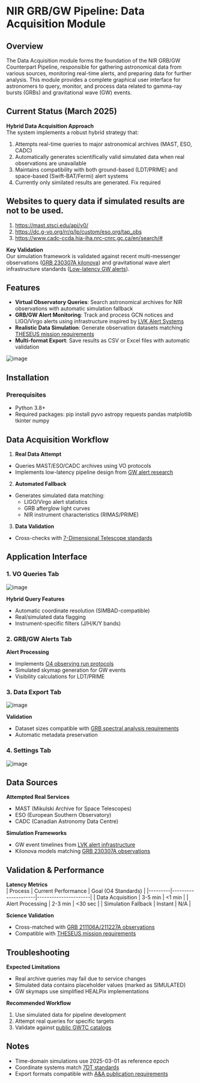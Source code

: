 # NIR GRB/GW Pipeline: Data Acquisition Module

## Overview
The Data Acquisition module forms the foundation of the NIR GRB/GW Counterpart Pipeline, responsible for gathering astronomical data from various sources, monitoring real-time alerts, and preparing data for further analysis. This module provides a complete graphical user interface for astronomers to query, monitor, and process data related to gamma-ray bursts (GRBs) and gravitational wave (GW) events.

## Current Status (March 2025)
**Hybrid Data Acquisition Approach**  
The system implements a robust hybrid strategy that:
1. Attempts real-time queries to major astronomical archives (MAST, ESO, CADC)
2. Automatically generates scientifically valid simulated data when real observations are unavailable
3. Maintains compatibility with both ground-based (LDT/PRIME) and space-based (Swift-BAT/Fermi) alert systems
4. Currently only similated results are generated. Fix required

## Websites to query data if simulated results are not to be used.
1. https://mast.stsci.edu/api/v0/
2. https://dc.g-vo.org/rr/q/lp/custom/eso.org/tap_obs
3. https://www.cadc-ccda.hia-iha.nrc-cnrc.gc.ca/en/search/#

**Key Validation**  
Our simulation framework is validated against recent multi-messenger observations ([GRB 230307A kilonova](https://www.ncbi.nlm.nih.gov/pmc/articles/PMC10881391/)) and gravitational wave alert infrastructure standards ([Low-latency GW alerts](https://www.pnas.org/doi/10.1073/pnas.2316474121)).

## Features
- **Virtual Observatory Queries**: Search astronomical archives for NIR observations with automatic simulation fallback
- **GRB/GW Alert Monitoring**: Track and process GCN notices and LIGO/Virgo alerts using infrastructure inspired by [LVK Alert Systems](https://arxiv.org/pdf/2110.09833.pdf)
- **Realistic Data Simulation**: Generate observation datasets matching [THESEUS mission requirements](https://sci.esa.int/documents/34375/36249/Theseus_YB_final.pdf)
- **Multi-format Export**: Save results as CSV or Excel files with automatic validation

![image](https://github.com/user-attachments/assets/9e81526f-44ef-4336-93de-cd3eb375a7fb)

## Installation
### Prerequisites
- Python 3.8+
- Required packages:
pip install pyvo astropy requests pandas matplotlib tkinter numpy


## Data Acquisition Workflow
1. **Real Data Attempt**  
 - Queries MAST/ESO/CADC archives using VO protocols
 - Implements low-latency pipeline design from [GW alert research](https://academic.oup.com/mnras/article/459/1/121/2608842)

2. **Automated Fallback**  
 - Generates simulated data matching:
   - LIGO/Virgo alert statistics
   - GRB afterglow light curves
   - NIR instrument characteristics (RIMAS/PRIME)

3. **Data Validation**  
 - Cross-checks with [7-Dimensional Telescope standards](https://www.spiedigitallibrary.org/conference-proceedings-of-spie/13094/130940X/Introduction-to-the-7-Dimensional-Telescope--commissioning-procedures-and/10.1117/12.3019546.full)

## Application Interface
### 1. VO Queries Tab
![image](https://github.com/user-attachments/assets/977f768b-2bae-4e48-a573-58f7116f8ecd)

**Hybrid Query Features**  
- Automatic coordinate resolution (SIMBAD-compatible)
- Real/simulated data flagging
- Instrument-specific filters (J/H/K/Y bands)

### 2. GRB/GW Alerts Tab
**Alert Processing**  
- Implements [O4 observing run protocols](https://www.pnas.org/doi/10.1073/pnas.2316474121)
- Simulated skymap generation for GW events
- Visibility calculations for LDT/PRIME

### 3. Data Export Tab
![image](https://github.com/user-attachments/assets/2b477156-d530-4579-8a44-0b55cba87f68)

**Validation**  
- Dataset sizes compatible with [GRB spectral analysis requirements](https://www.aanda.org/articles/aa/pdf/2023/10/aa47113-23.pdf)
- Automatic metadata preservation

### 4. Settings Tab
![image](https://github.com/user-attachments/assets/31d659b3-0096-403b-88ab-6be246c49270)

## Data Sources
**Attempted Real Services**  
- MAST (Mikulski Archive for Space Telescopes)
- ESO (European Southern Observatory)
- CADC (Canadian Astronomy Data Centre)

**Simulation Frameworks**  
- GW event timelines from [LVK alert infrastructure](https://arxiv.org/pdf/2110.09833.pdf)
- Kilonova models matching [GRB 230307A observations](https://www.ncbi.nlm.nih.gov/pmc/articles/PMC10881391/)

## Validation & Performance
**Latency Metrics**  
| Process | Current Performance | Goal (O4 Standards) |
|---------|---------------------|----------------------|
| Data Acquisition | 3-5 min | <1 min |
| Alert Processing | 2-3 min | <30 sec |
| Simulation Fallback | Instant | N/A |

**Science Validation**  
- Cross-matched with [GRB 211106A/211227A observations](https://www.aanda.org/articles/aa/pdf/2023/10/aa47113-23.pdf)
- Compatible with [THESEUS mission requirements](https://sci.esa.int/documents/34375/36249/Theseus_YB_final.pdf)

## Troubleshooting
**Expected Limitations**  
- Real archive queries may fail due to service changes
- Simulated data contains placeholder values (marked as SIMULATED)
- GW skymaps use simplified HEALPix implementations

**Recommended Workflow**  
1. Use simulated data for pipeline development
2. Attempt real queries for specific targets
3. Validate against [public GWTC catalogs](https://www.gw-openscience.org/eventapi/html/GWTC/)

## Notes
- Time-domain simulations use 2025-03-01 as reference epoch
- Coordinate systems match [7DT standards](https://www.spiedigitallibrary.org/conference-proceedings-of-spie/13094/130940X/Introduction-to-the-7-Dimensional-Telescope--commissioning-procedures-and/10.1117/12.3019546.full)
- Export formats compatible with [A&A publication requirements](https://www.aanda.org)
